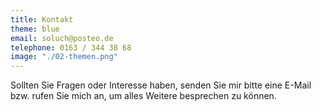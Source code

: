 ```yaml
---
title: Kontakt
theme: blue
email: soluch@posteo.de
telephone: 0163 / 344 38 68
image: "./02-themen.png"
---
```

Sollten Sie Fragen oder Interesse haben, senden Sie mir bitte eine E-Mail
bzw. rufen Sie mich an, um alles Weitere besprechen zu können.

